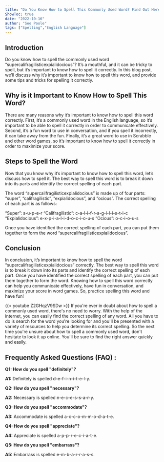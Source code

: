 ```yaml
---
title: "Do You Know How to Spell This Commonly Used Word? Find Out Here!"
ShowToc: true 
date: "2022-10-16"
author: "See Poole" 
tags: ["Spelling","English Language"]
---
```

## Introduction

Do you know how to spell the commonly used word “supercalifragilisticexpialidocious”? It’s a mouthful, and it can be tricky to spell, but it’s important to know how to spell it correctly. In this blog post, we’ll discuss why it’s important to know how to spell this word, and provide some tips and tricks for spelling it correctly.

## Why is it Important to Know How to Spell This Word?

There are many reasons why it’s important to know how to spell this word correctly. First, it’s a commonly used word in the English language, so it’s important to be able to spell it correctly in order to communicate effectively. Second, it’s a fun word to use in conversation, and if you spell it incorrectly, it can take away from the fun. Finally, it’s a great word to use in Scrabble and other word games, so it’s important to know how to spell it correctly in order to maximize your score.

## Steps to Spell the Word

Now that you know why it’s important to know how to spell this word, let’s discuss how to spell it. The best way to spell this word is to break it down into its parts and identify the correct spelling of each part. 

The word “supercalifragilisticexpialidocious” is made up of four parts: “super”, “califragilistic”, “expialidocious”, and “ocious”. The correct spelling of each part is as follows: 

“Super”: s-u-p-e-r 
“Califragilistic”: c-a-l-i-f-r-a-g-i-l-i-s-t-i-c 
“Expialidocious”: e-x-p-i-a-l-i-d-o-c-i-o-u-s 
“Ocious”: o-c-i-o-u-s 

Once you have identified the correct spelling of each part, you can put them together to form the word “supercalifragilisticexpialidocious”.

## Conclusion

In conclusion, it’s important to know how to spell the word “supercalifragilisticexpialidocious” correctly. The best way to spell this word is to break it down into its parts and identify the correct spelling of each part. Once you have identified the correct spelling of each part, you can put them together to form the word. Knowing how to spell this word correctly can help you communicate effectively, have fun in conversation, and maximize your score in word games. So, practice spelling this word and have fun!

{{< youtube Z2GHqzV9SDw >}} 
If you're ever in doubt about how to spell a commonly used word, there's no need to worry. With the help of the internet, you can easily find the correct spelling of any word. All you have to do is search for the word you're looking for and you'll be presented with a variety of resources to help you determine its correct spelling. So the next time you're unsure about how to spell a commonly used word, don't hesitate to look it up online. You'll be sure to find the right answer quickly and easily.

## Frequently Asked Questions (FAQ) :
**Q1: How do you spell "definitely"?**

**A1:** Definitely is spelled d-e-f-i-n-i-t-e-l-y.

**Q2: How do you spell "necessary"?**

**A2:** Necessary is spelled n-e-c-e-s-s-a-r-y.

**Q3: How do you spell "accommodate"?**

**A3:** Accommodate is spelled a-c-c-o-m-m-o-d-a-t-e.

**Q4: How do you spell "appreciate"?**

**A4:** Appreciate is spelled a-p-p-r-e-c-i-a-t-e.

**Q5: How do you spell "embarrass"?**

**A5:** Embarrass is spelled e-m-b-a-r-r-a-s-s.





